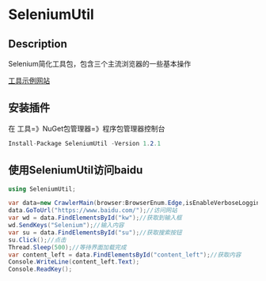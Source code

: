 # SeleniumUtil

## Description

Selenium简化工具包，包含三个主流浏览器的一些基本操作

[工具示例网站](https://thinghelp.cn/docs/docs/selenium-uitl/selenium)

## 安装插件

在 工具=》NuGet包管理器=》程序包管理器控制台

```csharp
Install-Package SeleniumUtil -Version 1.2.1
```

## 使用SeleniumUtil访问baidu

```csharp
using SeleniumUtil;

var data=new CrawlerMain(browser:BrowserEnum.Edge,isEnableVerboseLogging:true);
data.GoToUrl("https://www.baidu.com/");//访问网站
var wd = data.FindElementsById("kw");//获取到输入框
wd.SendKeys("Selenium");//输入内容
var su = data.FindElementsById("su");//获取搜索按钮
su.Click();//点击
Thread.Sleep(500);//等待界面加载完成
var content_left = data.FindElementsById("content_left");//获取内容
Console.WriteLine(content_left.Text);
Console.ReadKey();
```

